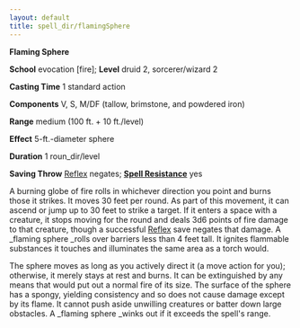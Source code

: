 ```yaml
---
layout: default
title: spell_dir/flamingSphere
---
```

 **Flaming Sphere**

**School** evocation [fire]; **Level** druid 2, sorcerer/wizard 2

**Casting Time** 1 standard action

**Components** V, S, M/DF (tallow, brimstone, and powdered iron)

**Range** medium (100 ft. + 10 ft./level)

**Effect** 5-ft.-diameter sphere

**Duration** 1 roun_dir/level

**Saving Throw** [Reflex](../combat#_reflex) negates; **[Spell Resistance](../glossary#_spell-resistance)** yes

A burning globe of fire rolls in whichever direction you point and burns those it strikes. It moves 30 feet per round. As part of this movement, it can ascend or jump up to 30 feet to strike a target. If it enters a space with a creature, it stops moving for the round and deals 3d6 points of fire damage to that creature, though a successful [Reflex](../combat#_reflex) save negates that damage. A _flaming sphere _rolls over barriers less than 4 feet tall. It ignites flammable substances it touches and illuminates the same area as a torch would.

The sphere moves as long as you actively direct it (a move action for you); otherwise, it merely stays at rest and burns. It can be extinguished by any means that would put out a normal fire of its size. The surface of the sphere has a spongy, yielding consistency and so does not cause damage except by its flame. It cannot push aside unwilling creatures or batter down large obstacles. A _flaming sphere _winks out if it exceeds the spell's range.

